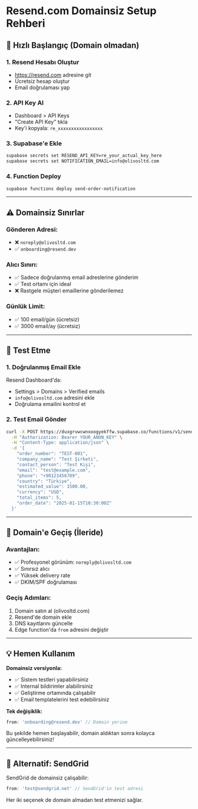 # Resend.com Domainsiz Setup Rehberi

## 🚀 **Hızlı Başlangıç (Domain olmadan)**

### 1. **Resend Hesabı Oluştur**
- https://resend.com adresine git
- Ücretsiz hesap oluştur
- Email doğrulaması yap

### 2. **API Key Al**
- Dashboard > API Keys
- "Create API Key" tıkla
- Key'i kopyala: `re_xxxxxxxxxxxxxxxxx`

### 3. **Supabase'e Ekle**
```bash
supabase secrets set RESEND_API_KEY=re_your_actual_key_here
supabase secrets set NOTIFICATION_EMAIL=info@olivosltd.com
```

### 4. **Function Deploy**
```bash
supabase functions deploy send-order-notification
```

---

## ⚠️ **Domainsiz Sınırlar**

### **Gönderen Adresi:**
- ❌ `noreply@olivosltd.com` 
- ✅ `onboarding@resend.dev`

### **Alıcı Sınırı:**
- ✅ Sadece doğrulanmış email adreslerine gönderim
- ✅ Test ortamı için ideal
- ❌ Rastgele müşteri emaillerine gönderilemez

### **Günlük Limit:**
- ✅ 100 email/gün (ücretsiz)
- ✅ 3000 email/ay (ücretsiz)

---

## 🧪 **Test Etme**

### 1. **Doğrulanmış Email Ekle**
Resend Dashboard'da:
- Settings > Domains > Verified emails
- `info@olivosltd.com` adresini ekle
- Doğrulama emailini kontrol et

### 2. **Test Email Gönder**
```bash
curl -X POST https://duxgrvwcwnxoogyekffw.supabase.co/functions/v1/send-order-notification \
  -H "Authorization: Bearer YOUR_ANON_KEY" \
  -H "Content-Type: application/json" \
  -d '{
    "order_number": "TEST-001",
    "company_name": "Test Şirketi",
    "contact_person": "Test Kişi",
    "email": "test@example.com",
    "phone": "+90123456789",
    "country": "Türkiye",
    "estimated_value": 1500.00,
    "currency": "USD",
    "total_items": 5,
    "order_date": "2025-01-15T10:30:00Z"
  }'
```

---

## 🔄 **Domain'e Geçiş (İleride)**

### **Avantajları:**
- ✅ Profesyonel görünüm: `noreply@olivosltd.com`
- ✅ Sınırsız alıcı
- ✅ Yüksek delivery rate
- ✅ DKIM/SPF doğrulaması

### **Geçiş Adımları:**
1. Domain satın al (olivosltd.com)
2. Resend'de domain ekle
3. DNS kayıtlarını güncelle
4. Edge function'da `from` adresini değiştir

---

## 💡 **Hemen Kullanım**

**Domainsiz versiyonla:**
- ✅ Sistem testleri yapabilirsiniz
- ✅ Internal bildirimler alabilirsiniz  
- ✅ Geliştirme ortamında çalışabilir
- ✅ Email templatelerini test edebilirsiniz

**Tek değişiklik:**
```typescript
from: 'onboarding@resend.dev' // Domain yerine
```

Bu şekilde hemen başlayabilir, domain aldıktan sonra kolayca güncelleyebilirsiniz!

---

## 📧 **Alternatif: SendGrid**

SendGrid de domainsiz çalışabilir:
```typescript
from: 'test@sendgrid.net' // SendGrid'in test adresi
```

Her iki seçenek de domain almadan test etmenizi sağlar.
